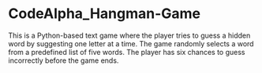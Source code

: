 # CodeAlpha_Hangman-Game
This is a Python-based text game where the player tries to guess a hidden word by suggesting one letter at a time. The game randomly selects a word from a predefined list of five words. The player has six chances to guess incorrectly before the game ends.
